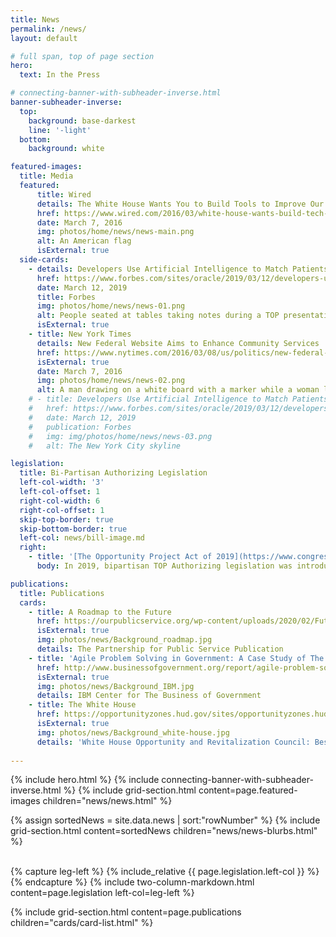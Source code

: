 ```yaml
---
title: News
permalink: /news/
layout: default

# full span, top of page section
hero:
  text: In the Press

# connecting-banner-with-subheader-inverse.html
banner-subheader-inverse:
  top:
    background: base-darkest
    line: '-light'
  bottom:
    background: white

featured-images:
  title: Media
  featured:
      title: Wired
      details: The White House Wants You to Build Tools to Improve Our Cities
      href: https://www.wired.com/2016/03/white-house-wants-build-tech-tools-data/
      date: March 7, 2016
      img: photos/home/news/news-main.png
      alt: An American flag
      isExternal: true
  side-cards:
    - details: Developers Use Artificial Intelligence to Match Patients to Clinical Trials
      href: https://www.forbes.com/sites/oracle/2019/03/12/developers-use-artificial-intelligence-to-match-patients-to-clinical-trials/#72d2630b1345
      date: March 12, 2019
      title: Forbes
      img: photos/home/news/news-01.png
      alt: People seated at tables taking notes during a TOP presentation
      isExternal: true
    - title: New York Times
      details: New Federal Website Aims to Enhance Community Services
      href: https://www.nytimes.com/2016/03/08/us/politics/new-federal-website-aims-to-enhance-community-services.html?searchResultPosition=1
      isExternal: true
      date: March 7, 2016
      img: photos/home/news/news-02.png
      alt: A man drawing on a white board with a marker while a woman looks on
    # - title: Developers Use Artificial Intelligence to Match Patients to Clinical Trials
    #   href: https://www.forbes.com/sites/oracle/2019/03/12/developers-use-artificial-intelligence-to-match-patients-to-clinical-trials/#72d2630b1345
    #   date: March 12, 2019
    #   publication: Forbes
    #   img: img/photos/home/news/news-03.png
    #   alt: The New York City skyline

legislation:
  title: Bi-Partisan Authorizing Legislation
  left-col-width: '3'
  left-col-offset: 1
  right-col-width: 6
  right-col-offset: 1
  skip-top-border: true
  skip-bottom-border: true
  left-col: news/bill-image.md
  right:
    - title: '[The Opportunity Project Act of 2019](https://www.congress.gov/bill/116th-congress/house-bill/3528/text?r=16&s=1)'
      body: In 2019, bipartisan TOP Authorizing legislation was introduced in congress, which directs the Secretary of Commerce to carry out a program to facilitate the development of digital products for the public, and for other purposes. This authorizing bill is a major step toward institutionalizing TOP in government.

publications:
  title: Publications
  cards:
    - title: A Roadmap to the Future
      href: https://ourpublicservice.org/wp-content/uploads/2020/02/Future-of-Government.pdf
      isExternal: true
      img: photos/news/Background_roadmap.jpg
      details: The Partnership for Public Service Publication
    - title: 'Agile Problem Solving in Government: A Case Study of The Opportunity Project'
      href: http://www.businessofgovernment.org/report/agile-problem-solving-government-case-study-opportunity-project
      isExternal: true
      img: photos/news/Background_IBM.jpg
      details: IBM Center for The Business of Government
    - title: The White House
      href: https://opportunityzones.hud.gov/sites/opportunityzones.hud.gov/files/documents/OZ_Best_Practices_Report.pdf
      isExternal: true
      img: photos/news/Background_white-house.jpg
      details: 'White House Opportunity and Revitalization Council: Best Practices Report to the President'
    
---
```


{% include hero.html %}
{% include connecting-banner-with-subheader-inverse.html %}
{% include grid-section.html content=page.featured-images children="news/news.html" %}

{% assign sortedNews = site.data.news | sort:"rowNumber" %}
{% include grid-section.html content=sortedNews children="news/news-blurbs.html" %}

<br/>
{% capture leg-left %}
  {% include_relative {{ page.legislation.left-col }} %}
{% endcapture %}
{% include two-column-markdown.html content=page.legislation left-col=leg-left %}

{% include grid-section.html content=page.publications children="cards/card-list.html" %}
